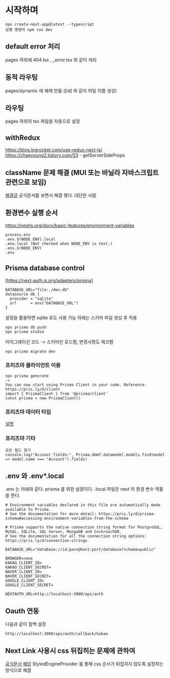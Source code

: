 # 시작하며

```
npx create-next-app@latest --typescript
실행 명령어 npm run dev
```

## default error 처리
pages 하위에 404.tsx , _error.tsx 와 같이 처리

## 동적 라우팅
pages/dynamic 에 예제 만듦 (\[id\] 와 같이 파일 이름 생성)

## 라우팅
pages 하위의 tsx 파일을 자동으로 설정

## withRedux
https://blog.logrocket.com/use-redux-next-js/
https://chaeyoung2.tistory.com/53 - getServerSideProps

## className 문제 해결 (MUI 또는 바닐라 자바스크립트 관련으로 보임)
[해결글](https://kyounghwan01.github.io/blog/React/next/mui/#%E1%84%89%E1%85%A6%E1%84%90%E1%85%B5%E1%86%BC%E1%84%92%E1%85%A1%E1%84%80%E1%85%B5)
공식문서를 보면서 해결 했다. 대단한 사람

## 환경변수 실행 순서 
https://nextjs.org/docs/basic-features/environment-variables
```
process.env
.env.$(NODE_ENV).local
.env.local (Not checked when NODE_ENV is test.)
.env.$(NODE_ENV)
.env
```

## Prisma database control
[https://next-auth.js.org/adapters/prisma]
```
DATABASE_URL="file:./dev.db" 
datasource db {
  provider = "sqlite"
  url      = env("DATABASE_URL")
}
```
설정을 활용하면 sqlite 로도 사용 가능
아래는 스키마 파일 생성 후 적용 
```
npx prisma db push
npx prisma studio
```

마이그레이션 코드 -> 스키마만 로드함, 변경사항도 체크함
```
npx prisma migrate dev
```
### 프리즈마 클라이언트 이용
```
npx prisma generate
->
You can now start using Prisma Client in your code. Reference: https://pris.ly/d/client
import { PrismaClient } from '@prisma/client'
const prisma = new PrismaClient()
```

### 프리즈마 데이터 타입
[설명](https://www.prisma.io/docs/concepts/components/prisma-migrate/supported-types-and-db-features)

### 프리즈마 기타
```
모든 필드 찾기
console.log("Account fields:", Prisma.dmmf.datamodel.models.find(model => model.name === "Account").fields)
```


## .env 와 .env*.local
.env 는 아래와 같다. prisma 를 위한 설정이다. .local 파일은 next 의 환경 변수 역활을 한다.
```
# Environment variables declared in this file are automatically made available to Prisma.
# See the documentation for more detail: https://pris.ly/d/prisma-schema#accessing-environment-variables-from-the-schema

# Prisma supports the native connection string format for PostgreSQL, MySQL, SQLite, SQL Server, MongoDB and CockroachDB.
# See the documentation for all the connection string options: https://pris.ly/d/connection-strings

DATABASE_URL="database://id:pass@host:port/database?schema=public"
```
```
BROWSER=none
KAKAO_CLIENT_ID=
KAKAO_CLIENT_SECRET=
NAVER_CLIENT_ID=
NAVER_CLIENT_SECRET=
GOOGLE_CLIENT_ID=
GOOGLE_CLIENT_SECRET=

NEXTAUTH_URL=http://localhost:3000/api/auth
```
## Oauth 연동
다음과 같이 컬백 설정
```
http://localhost:3000/api/auth/callback/kakao
```

## Next Link 사용시 css 뒤집히는 문제에 관하여 
[공식문서](https://mui.com/material-ui/guides/interoperability/)
[해답](https://github.com/mui/material-ui/issues/27149)
StyledEngineProvider 를 통해 css 순서가 뒤집히지 않도록 설정하는 방식으로 해결